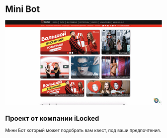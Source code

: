 # Mini Bot 

![](ezgif.com-resize.gif)
## Проект от компании iLocked

Мини Бот который может подобрать вам квест, 
под ваши предпочтения.
